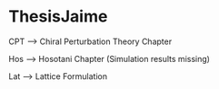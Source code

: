 # ThesisJaime

CPT --> Chiral Perturbation Theory Chapter 

Hos --> Hosotani Chapter (Simulation results missing)

Lat --> Lattice Formulation 
